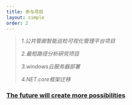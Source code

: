 ```yaml
---
title: 参与项目
layout: simple
order: 2
---
```

>*1.公共管廊智能巡检可视化管理平台项目*
>
>*2.最短路径分析研究项目*
>
>*3.windows云服务器部署*
>
>*4.NET.core框架迁移*


### [The future will create more possibilities](/study/Imperial_mathematics/Imperial_mathematics)


  


